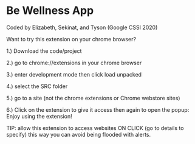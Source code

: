 # Be Wellness App

Coded by Elizabeth, Sekinat, and Tyson (Google CSSI 2020)

Want to try this extension on your chrome browser?

1.) Download the code/project

2.) go to chrome://extensions in your chrome browser


3.) enter development mode then click load unpacked


4.) select the SRC folder


5.) go to a site (not the chrome extensions or Chrome webstore sites)

6.) Click on the extension to give it access then again to open the popup: Enjoy using the extension!

TIP: allow this extension to access websites ON CLICK (go to details to specify) this way you can avoid being flooded with alerts.
